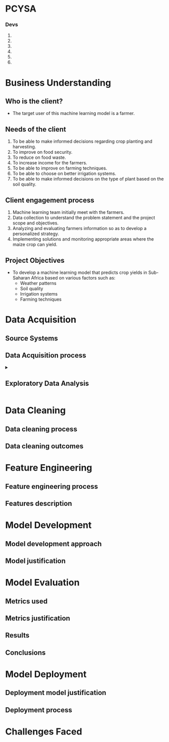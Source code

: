 # PCYSA
### Devs
1.
2.
3.
4.
5.
6.

# Business Understanding
## Who is the client?
- The target user of this machine learning model is a farmer.
## Needs of the client
1. To be able to make informed decisions regarding crop planting and harvesting.
2. To improve on food security.
3. To reduce on food waste.
4. To increase income for the farmers.
5. To be able to improve on farming techniques.
6. To be able to choose on better irrigation systems.
7. To be able to make informed decisions on the type of plant based on the soil quality.

## Client engagement process
 1. Machine learning team initially meet with the farmers.
 2. Data collection to understand the problem statement and the project scope and objectives.
 3. Analyzing and evaluating farmers information so as to develop a personalized strategy. 
 4.  Implementing solutions and monitoring appropriate areas where the maize crop can yield.



## Project Objectives
* To develop a machine learning model that predicts crop yields in Sub-Saharan Africa based on various factors such as:
    - Weather patterns
    - Soil quality
    - Irrigation systems
    - Farming techniques
# Data Acquisition
## Source Systems
## Data Acquisition process

<details>

<summary><h2>Exploratory Data Analysis</h2></summary>
    
   <h3>I. Introduction</h3>

- Explanation of EDA and its purpose in this project
- The main variable of interest in the data


 <h3>II. EDA Techniques Used</h3>

- Description of the exploratory visualizations used to analyze data sets
- Explanation of data cleaning and preprocessing
- Identification of patterns and relationships
 
 <h3>III. Results of EDA </h3>

- Calculation of errors in the data sets
- Visualizations such as lineplots to examine the number of records of data reported
- Feature selection used to train the model

<h3>IV. Conclusion</h3>

- Outcome of EDA and its usefulness in understanding the data
- Importance of EDA in the development of the classification model

</details>

# Data Cleaning
## Data cleaning process
## Data cleaning outcomes

# Feature Engineering
## Feature engineering process
## Features description

# Model Development
## Model development approach
## Model justification

# Model Evaluation
## Metrics used
## Metrics justification
## Results
## Conclusions

# Model Deployment
## Deployment model justification
## Deployment process

# Challenges Faced

































   

